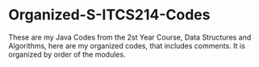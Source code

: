 # Organized-S-ITCS214-Codes
These are my Java Codes from the 2st Year Course, Data Structures and Algorithms, here are my organized codes, that includes comments. It is organized by order of the modules.

